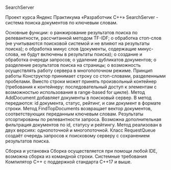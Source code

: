 SearchServer

Проект курса Яндекс Практикума «Разработчик С++»
SearchServer  -  система поиска документов по ключевым словам.

Основные функции:
o	ранжирование результатов поиска по релевантности, рассчитанной методом TF-IDF;
o	обработка стоп-слов (не учитываются поисковой системой и не влияют на результаты поиска);
o	обработка минус слов (документы, содержащие минус-слова, не будут включены в результаты поиска);
o	создание и обработка очереди запросов;
o	удаление дубликатов документов;
o	разделение результатов поиска на страницы;
o	возможность осуществлять работу сервера в многопоточном режиме.
Принцип работы
Конструктор принимает строку со стоп-словами, разделенными пробелами. Вместо строки может принять произвольный контейнер (требования к контейнеру: последовательный доступ к элементам с возможностью использования в range-based for цикле).
Метод AddDocument добавляет документы в поисковый сервер. В метод передаются: id документа, статус, рейтинг, и сам документ в формате строки. 
Метод FindTopDocuments возвращает вектор документов, соответствующих переданным ключевым словам. Результаты отсортированы по релевантности запроса. Возможна дополнительная фильтрация документов по id, статусу и рейтингу. Метод реализован в двух версиях: однопоточной и многопоточной.
Класс RequestQueue создаёт очередь запросов к поисковому серверу с сохранением результатов поиска.

Сборка и установка
Сборка осуществляется при помощи любой IDE, возможна сборка из командной строки.
Системные требования
Компилятор С++ с поддержкой стандарта С++17 и выше.






